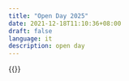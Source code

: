 ```yaml
---
title: "Open Day 2025"
date: 2021-12-18T11:10:36+08:00
draft: false
language: it
description: open day
---
```



{{<embed-pdf url="OrientamentoRIASISSU2025.pdf" >}}